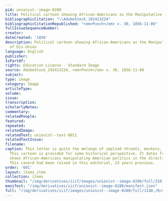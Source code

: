```yaml
---
pid: unionist--image-0280
title: Political cartoon showing African-Americans as the Manipulative Cause of Dis-Union
bibliographicCitation: "\\AdobeStock_192413224"
bibliographicCitationRepublished: "<em>Punch</em> v. 30, 1856-11-08"
fullIssueSequenceNumber: 
creator: 
dateCreated: '1856'
description: Political cartoon showing African-Americans as the Manipulative Cause
  of Dis-Union
language: English
publisher: 
IsPartOf: 
rights: Education License - Standard Image
source: AdobeStock_192413224, <em>Punch</em> v. 30, 1856-11-08
subject: 
type: image
category: Image
articleType: 
volume: 
issue: 
transcription: 
scholarlyNotes: 
commentary: 
relatedPeople: 
featured: 
repeated: 
relatedImage: 
relatedText: unionist--text-0011
relatedTextIssue: 
filename: 
caption: This letter is quite the melange of implied threats, mockery, and insults.
  This cartoon is provided for some historical perspective. It dates from 1856, and
  shows African-Americans manipulating American politics in the direction of disunion.
  This canard had been raised in this editorial, 23 years previous.
order: '691'
layout: items_item
collection: items
thumbnail: "/img/derivatives/iiif/images/unionist--image-0280/full/250,/0/default.jpg"
manifest: "/img/derivatives/iiif/unionist--image-0280/manifest.json"
full: "/img/derivatives/iiif/images/unionist--image-0280/full/1140,/0/default.jpg"
---
```

